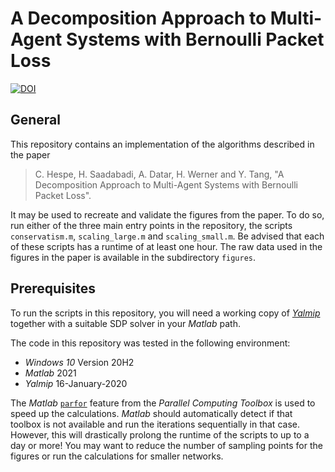# A Decomposition Approach to Multi-Agent Systems with Bernoulli Packet Loss

[![DOI](https://zenodo.org/badge/DOI/10.5281/zenodo.5997060.svg)](https://doi.org/10.5281/zenodo.5997060)

## General

This repository contains an implementation of the algorithms described in the paper

> C. Hespe, H. Saadabadi, A. Datar, H. Werner and Y. Tang, "A Decomposition Approach to Multi-Agent Systems with Bernoulli Packet Loss".

It may be used to recreate and validate the figures from the paper.
To do so, run either of the three main entry points in the repository, the scripts `conservatism.m`, `scaling_large.m` and `scaling_small.m`.
Be advised that each of these scripts has a runtime of at least one hour.
The raw data used in the figures in the paper is available in the subdirectory `figures`.

## Prerequisites

To run the scripts in this repository, you will need a working copy of [*Yalmip*](https://yalmip.github.io/) together with a suitable SDP solver in your *Matlab* path.

The code in this repository was tested in the following environment:

* *Windows 10* Version 20H2
* *Matlab* 2021
* *Yalmip* 16-January-2020

The *Matlab* [`parfor`](https://de.mathworks.com/help/parallel-computing/parfor.html) feature from the *Parallel Computing Toolbox* is used to speed up the calculations.
*Matlab* should automatically detect if that toolbox is not available and run the iterations sequentially in that case.
However, this will drastically prolong the runtime of the scripts to up to a day or more!
You may want to reduce the number of sampling points for the figures or run the calculations for smaller networks.
